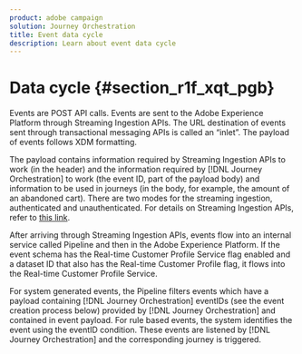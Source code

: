 ```yaml
---
product: adobe campaign
solution: Journey Orchestration
title: Event data cycle
description: Learn about event data cycle
---
```


# Data cycle {#section_r1f_xqt_pgb}

Events are POST API calls. Events are sent to the Adobe Experience Platform through Streaming Ingestion APIs. The URL destination of events sent through transactional messaging APIs is called an “inlet”. The payload of events follows XDM formatting. 

The payload contains information required by Streaming Ingestion APIs to work (in the header) and the information required by [!DNL Journey Orchestration] to work (the event ID, part of the payload body) and information to be used in journeys (in the body, for example, the amount of an abandoned cart). There are two modes for the streaming ingestion, authenticated and unauthenticated. For details on Streaming Ingestion APIs, refer to [this link](https://docs.adobe.com/content/help/en/experience-platform/xdm/api/getting-started.html).

After arriving through Streaming Ingestion APIs, events flow into an internal service called Pipeline and then in the Adobe Experience Platform. If the event schema has the Real-time Customer Profile Service flag enabled and a dataset ID that also has the Real-time Customer Profile flag, it flows into the Real-time Customer Profile Service.

For system generated events, the Pipeline filters events which have a payload containing [!DNL Journey Orchestration] eventIDs (see the event creation process below) provided by [!DNL Journey Orchestration] and contained in event payload. For rule based events, the system identifies the event using the eventID condition. These events are listened by [!DNL Journey Orchestration] and the corresponding journey is triggered.
